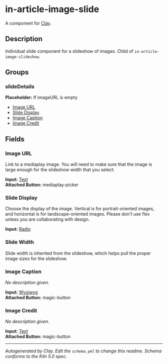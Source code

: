 # in-article-image-slide
A component for [Clay](https://github.com/nymag/amphora/wiki#clay-is-divided-into-components).

## Description
Individual slide component for a slideshow of images. Child of `in-article-image-slideshow`.

## Groups
### slideDetails

**Placeholder:** If imageURL is empty<br />
* [Image URL](#image-url)
* [Slide Display](#slide-display)
* [Image Caption](#image-caption)
* [Image Credit](#image-credit)


## Fields
### Image URL

Link to a mediaplay image. You will need to make sure that the image is large enough for the slideshow width that you select.

**Input:** [Text](https://github.com/nymag/clay-kiln/blob/master/inputs/README.md#text)<br />**Attached Button:** mediaplay-picker

### Slide Display

Choose the display of the image. Vertical is for portrait-oriented images, and horizontal is for landscape-oriented images. Please don't use flex unless you are collaborating with design.

**Input:** [Radio](https://github.com/nymag/clay-kiln/blob/master/inputs/README.md#radio)<br />

### Slide Width

Slide width is inherited from the slideshow, which helps pull the proper image sizes for the slideshow.



### Image Caption

_No description given._

**Input:** [Wysiwyg](https://github.com/nymag/clay-kiln/blob/master/inputs/README.md#wysiwyg)<br />**Attached Button:** magic-button

### Image Credit

_No description given._

**Input:** [Text](https://github.com/nymag/clay-kiln/blob/master/inputs/README.md#text)<br />**Attached Button:** magic-button


---
_Autogenerated by Clay. Edit the `schema.yml` to change this readme. Schema conforms to the Kiln 5.0 spec._
